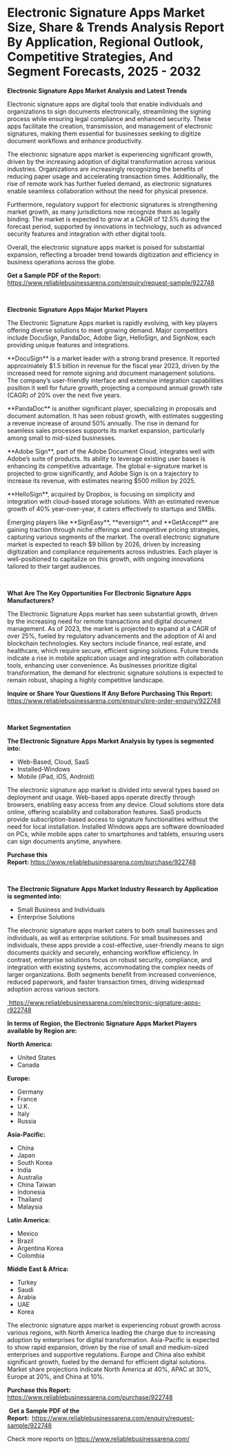 <p><h1>Electronic Signature Apps Market Size, Share & Trends Analysis Report By Application, Regional Outlook, Competitive Strategies, And Segment Forecasts, 2025 - 2032</h1></p><p><strong>Electronic Signature Apps Market Analysis and Latest Trends</strong></p>
<p><p>Electronic signature apps are digital tools that enable individuals and organizations to sign documents electronically, streamlining the signing process while ensuring legal compliance and enhanced security. These apps facilitate the creation, transmission, and management of electronic signatures, making them essential for businesses seeking to digitize document workflows and enhance productivity.</p><p>The electronic signature apps market is experiencing significant growth, driven by the increasing adoption of digital transformation across various industries. Organizations are increasingly recognizing the benefits of reducing paper usage and accelerating transaction times. Additionally, the rise of remote work has further fueled demand, as electronic signatures enable seamless collaboration without the need for physical presence.</p><p>Furthermore, regulatory support for electronic signatures is strengthening market growth, as many jurisdictions now recognize them as legally binding. The market is expected to grow at a CAGR of 12.5% during the forecast period, supported by innovations in technology, such as advanced security features and integration with other digital tools.</p><p>Overall, the electronic signature apps market is poised for substantial expansion, reflecting a broader trend towards digitization and efficiency in business operations across the globe.</p></p>
<p><strong>Get a Sample PDF of the Report:&nbsp;</strong> <a href="https://www.reliablebusinessarena.com/enquiry/request-sample/922748?utm_campaign=1841&utm_medium=2&utm_source=Github&utm_content=ia&utm_term=07032025&utm_id=electronic-signature-apps">https://www.reliablebusinessarena.com/enquiry/request-sample/922748</a></p>
<p>&nbsp;</p>
<p><strong>Electronic Signature Apps Major Market Players</strong></p>
<p><p>The Electronic Signature Apps market is rapidly evolving, with key players offering diverse solutions to meet growing demand. Major competitors include DocuSign, PandaDoc, Adobe Sign, HelloSign, and SignNow, each providing unique features and integrations.</p><p>**DocuSign** is a market leader with a strong brand presence. It reported approximately $1.5 billion in revenue for the fiscal year 2023, driven by the increased need for remote signing and document management solutions. The company’s user-friendly interface and extensive integration capabilities position it well for future growth, projecting a compound annual growth rate (CAGR) of 20% over the next five years.</p><p>**PandaDoc** is another significant player, specializing in proposals and document automation. It has seen robust growth, with estimates suggesting a revenue increase of around 50% annually. The rise in demand for seamless sales processes supports its market expansion, particularly among small to mid-sized businesses.</p><p>**Adobe Sign**, part of the Adobe Document Cloud, integrates well with Adobe’s suite of products. Its ability to leverage existing user bases is enhancing its competitive advantage. The global e-signature market is projected to grow significantly, and Adobe Sign is on a trajectory to increase its revenue, with estimates nearing $500 million by 2025.</p><p>**HelloSign**, acquired by Dropbox, is focusing on simplicity and integration with cloud-based storage solutions. With an estimated revenue growth of 40% year-over-year, it caters effectively to startups and SMBs.</p><p>Emerging players like **SignEasy**, **eversign**, and **GetAccept** are gaining traction through niche offerings and competitive pricing strategies, capturing various segments of the market. The overall electronic signature market is expected to reach $9 billion by 2026, driven by increasing digitization and compliance requirements across industries. Each player is well-positioned to capitalize on this growth, with ongoing innovations tailored to their target audiences.</p></p>
<p>&nbsp;</p>
<p><strong>What Are The Key Opportunities For Electronic Signature Apps Manufacturers?</strong></p>
<p><p>The Electronic Signature Apps market has seen substantial growth, driven by the increasing need for remote transactions and digital document management. As of 2023, the market is projected to expand at a CAGR of over 25%, fueled by regulatory advancements and the adoption of AI and blockchain technologies. Key sectors include finance, real estate, and healthcare, which require secure, efficient signing solutions. Future trends indicate a rise in mobile application usage and integration with collaboration tools, enhancing user convenience. As businesses prioritize digital transformation, the demand for electronic signature solutions is expected to remain robust, shaping a highly competitive landscape.</p></p>
<p><strong>Inquire or Share Your Questions If Any Before Purchasing This Report:</strong> <a href="https://www.reliablebusinessarena.com/enquiry/pre-order-enquiry/922748?utm_campaign=1841&utm_medium=2&utm_source=Github&utm_content=ia&utm_term=07032025&utm_id=electronic-signature-apps">https://www.reliablebusinessarena.com/enquiry/pre-order-enquiry/922748</a></p>
<p>&nbsp;</p>
<p><strong>Market Segmentation</strong></p>
<p><strong>The Electronic Signature Apps Market Analysis by types is segmented into:</strong></p>
<p><ul><li>Web-Based, Cloud, SaaS</li><li>Installed-Windows</li><li>Mobile (iPad, iOS, Android)</li></ul></p>
<p><p>The electronic signature app market is divided into several types based on deployment and usage. Web-based apps operate directly through browsers, enabling easy access from any device. Cloud solutions store data online, offering scalability and collaboration features. SaaS products provide subscription-based access to signature functionalities without the need for local installation. Installed Windows apps are software downloaded on PCs, while mobile apps cater to smartphones and tablets, ensuring users can sign documents anytime, anywhere.</p></p>
<p><strong>Purchase this Report:&nbsp;</strong><a href="https://www.reliablebusinessarena.com/purchase/922748?utm_campaign=1841&utm_medium=2&utm_source=Github&utm_content=ia&utm_term=07032025&utm_id=electronic-signature-apps">https://www.reliablebusinessarena.com/purchase/922748</a></p>
<p>&nbsp;</p>
<p><strong>The Electronic Signature Apps Market Industry Research by Application is segmented into:</strong></p>
<p><ul><li>Small Business and Individuals</li><li>Enterprise Solutions</li></ul></p>
<p><p>The electronic signature apps market caters to both small businesses and individuals, as well as enterprise solutions. For small businesses and individuals, these apps provide a cost-effective, user-friendly means to sign documents quickly and securely, enhancing workflow efficiency. In contrast, enterprise solutions focus on robust security, compliance, and integration with existing systems, accommodating the complex needs of larger organizations. Both segments benefit from increased convenience, reduced paperwork, and faster transaction times, driving widespread adoption across various sectors.</p></p>
<p><a href="https://www.reliablebusinessarena.com/electronic-signature-apps-r922748?utm_campaign=1841&utm_medium=2&utm_source=Github&utm_content=ia&utm_term=07032025&utm_id=electronic-signature-apps">&nbsp;https://www.reliablebusinessarena.com/electronic-signature-apps-r922748</a></p>
<p><strong>In terms of Region, the Electronic Signature Apps Market Players available by Region are:</strong></p>
<p>
    <p> <strong> North America: </strong>
        <ul>
            <li>United States</li>
            <li>Canada</li>
        </ul>
        </p> 
    <p> <strong> Europe: </strong>
        <ul>
            <li>Germany</li>
            <li>France</li>
            <li>U.K.</li>
            <li>Italy</li>
            <li>Russia</li>
        </ul>
        </p> 
    <p> <strong> Asia-Pacific: </strong>
        <ul>
            <li>China</li>
            <li>Japan</li>
            <li>South Korea</li>
            <li>India</li>
            <li>Australia</li>
            <li>China Taiwan</li>
            <li>Indonesia</li>
            <li>Thailand</li>
            <li>Malaysia</li>
        </ul>
        </p> 
    <p> <strong> Latin America: </strong>
        <ul>
            <li>Mexico</li>
            <li>Brazil</li>
            <li>Argentina Korea</li>
            <li>Colombia</li>
        </ul>
        </p> 
    <p> <strong> Middle East & Africa: </strong>
        <ul>
            <li>Turkey</li>
            <li>Saudi</li>
            <li>Arabia</li>
            <li>UAE</li>
            <li>Korea</li>
        </ul>
    </p>
    </p>
<p><p>The electronic signature apps market is experiencing robust growth across various regions, with North America leading the charge due to increasing adoption by enterprises for digital transformation. Asia-Pacific is expected to show rapid expansion, driven by the rise of small and medium-sized enterprises and supportive regulations. Europe and China also exhibit significant growth, fueled by the demand for efficient digital solutions. Market share projections indicate North America at 40%, APAC at 30%, Europe at 20%, and China at 10%.</p></p>
<p><strong>Purchase this Report: </strong><a href="https://www.reliablebusinessarena.com/purchase/922748?utm_campaign=1841&utm_medium=2&utm_source=Github&utm_content=ia&utm_term=07032025&utm_id=electronic-signature-apps">https://www.reliablebusinessarena.com/purchase/922748</a></p>
<p>&nbsp;<strong>Get a Sample PDF of the Report:&nbsp;&nbsp;</strong><a href="https://www.reliablebusinessarena.com/enquiry/request-sample/922748?utm_campaign=1841&utm_medium=2&utm_source=Github&utm_content=ia&utm_term=07032025&utm_id=electronic-signature-apps">https://www.reliablebusinessarena.com/enquiry/request-sample/922748</a></p>
<p><strong></strong></p>
<p>Check more reports on <a href="https://www.reliablebusinessarena.com/?utm_campaign=1841&utm_medium=2&utm_source=Github&utm_content=ia&utm_term=07032025&utm_id=electronic-signature-apps">https://www.reliablebusinessarena.com/</a></p>